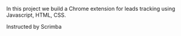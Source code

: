 In this project we build a Chrome extension for leads tracking using Javascript, HTML, CSS.

Instructed by Scrimba
